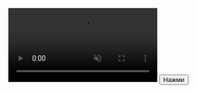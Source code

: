 
<html>
<head>
    <link rel="stylesheet" type="text/css" href="stylepresent.css">
    <script src="script.js"></script>
    <title> С Днём рождения!</title>
    <meta charset="utf-8"/>
</head>
<body>
<video id="background-video" autoplay loop muted>
    <source src="podarok.mp4" type="video/mp4">
  </video>
  <button id="test"
  onclick="startAudio('Stas.mp3'); return false;" class="bth1">Нажми</button>
 
</body>
</html>
